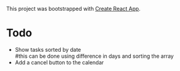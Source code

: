 This project was bootstrapped with [Create React App](https://github.com/facebook/create-react-app).</br>
# Todo </br>
<ul>
  <li>Show tasks sorted by date</li> #this can be done using difference in days and sorting the array
  <li>Add a cancel button to the calendar</li>
</ul>
